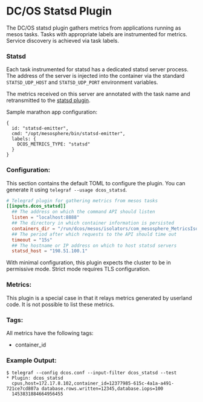 # DC/OS Statsd Plugin

The DC/OS statsd plugin gathers metrics from applications running as mesos tasks. Tasks with appropriate labels are
instrumented for metrics.  Service discovery is achieved via task labels. 

### Statsd

Each task instrumented for statsd has a dedicated statsd server process. The address of the server is injected into the
container via the standard `STATSD_UDP_HOST` and `STATSD_UDP_PORT` environment variables. 

The metrics received on this server are annotated with the task name and retransmitted to the
[statsd plugin](../statsd). 

Sample marathon app configuration:

```
{
  id: "statsd-emitter",
  cmd: "/opt/mesosphere/bin/statsd-emitter",
  labels: {
    DCOS_METRICS_TYPE: "statsd"
  }
}
```

### Configuration:

This section contains the default TOML to configure the plugin.  You can
generate it using `telegraf --usage dcos_statsd`.

```toml
# Telegraf plugin for gathering metrics from mesos tasks
[[inputs.dcos_statsd]]
  ## The address on which the command API should listen
  listen = "localhost:8888"
  ## The directory in which container information is persisted
  containers_dir = "/run/dcos/mesos/isolators/com_mesosphere_MetricsIsolatorModule/containers"
  ## The period after which requests to the API should time out
  timeout = "15s"
  ## The hostname or IP address on which to host statsd servers
  statsd_host = "198.51.100.1"
```

With minimal configuration, this plugin expects the cluster to be in permissive mode. Strict mode requires TLS 
configuration. 

### Metrics:

This plugin is a special case in that it relays metrics generated by userland code. It is not possible to list these
metrics.

### Tags:

All metrics have the following tags:

 - container_id

### Example Output:

<!-- TODO: expand with all metrics -->
```
$ telegraf --config dcos.conf --input-filter dcos_statsd --test
* Plugin: dcos_statsd
  cpus,host=172.17.8.102,container_id=12377985-615c-4a1a-a491-721ce7cd807a database.rows.written=12345,database.iops=100
  1453831884664956455
```
